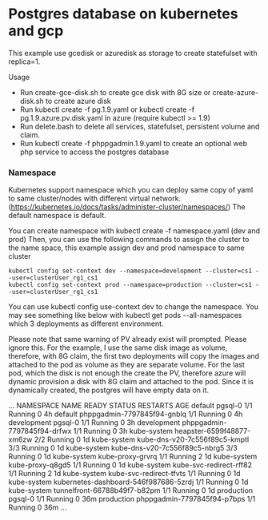 Postgres database on kubernetes and gcp
=======================================

This example use gcedisk or azuredisk as storage to create statefulset with replica=1.

Usage

 * Run create-gce-disk.sh to create gce disk with 8G size or create-azure-disk.sh to create azure disk
 * Run kubectl create -f pg.1.9.yaml or kubectl create -f pg.1.9.azure.pv.disk.yaml in azure (require kubectl >= 1.9) 
 * Run delete.bash to delete all services, statefulset, persistent volume and claim.
 * Run kubectl create -f phppgadmin.1.9.yaml to create an optional web php service to access the postgres database

### Namespace
Kubernetes support namespace which you can deploy same copy of yaml to same cluster/nodes with different virtual network. (https://kubernetes.io/docs/tasks/administer-cluster/namespaces/)
The default namespace is default.

You can create namespace with kubectl create -f namespace.yaml (dev and prod)
Then, you can use the following commands to assign the cluster to the name space, this example assign dev and prod namespace to same cluster

    kubectl config set-context dev --namespace=development --cluster=cs1 --user=clusterUser_rg1_cs1
    kubectl config set-context prod --namespace=production --cluster=cs1 --user=clusterUser_rg1_cs1

You can use kubectl config use-context dev to change the namespace. You may see something like below with kubectl get pods --all-namespaces which 3 deployments as different environment.

Please note that same warning of PV already exist will prompted. Please ignore this.  For the example, I use the same disk image as volume, therefore, with 8G claim, the first two deployments will copy the images and attached to the pod as volume as they are separate volume.  For the last pod, which the disk is not enough the create the PV, therefore azure will dynamic provision a disk with 8G claim and attached to the pod.  Since it is dynamically created, the postgres will have empty data on it.

...
NAMESPACE     NAME                                    READY     STATUS    RESTARTS   AGE
default       pgsql-0                                 1/1       Running   0          4h
default       phppgadmin-7797845f94-gnblq             1/1       Running   0          4h
development   pgsql-0                                 1/1       Running   0          3h
development   phppgadmin-7797845f94-drfwx             1/1       Running   0          3h
kube-system   heapster-6599f48877-xm6zw               2/2       Running   0          1d
kube-system   kube-dns-v20-7c556f89c5-kmptl           3/3       Running   0          1d
kube-system   kube-dns-v20-7c556f89c5-nbrg5           3/3       Running   0          1d
kube-system   kube-proxy-grvrq                        1/1       Running   2          1d
kube-system   kube-proxy-q8gd5                        1/1       Running   0          1d
kube-system   kube-svc-redirect-rff82                 1/1       Running   2          1d
kube-system   kube-svc-redirect-tfvts                 1/1       Running   0          1d
kube-system   kubernetes-dashboard-546f987686-5zrdj   1/1       Running   0          1d
kube-system   tunnelfront-66788b49f7-b82pm            1/1       Running   0          1d
production    pgsql-0                                 1/1       Running   0          36m
production    phppgadmin-7797845f94-p7bps             1/1       Running   0          36m
...
